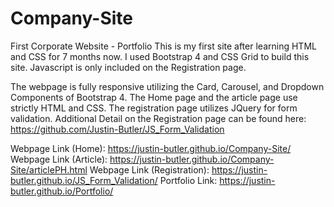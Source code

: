 # Company-Site
First Corporate Website - Portfolio
This is my first site after learning HTML and CSS for 7 months now. I used Bootstrap 4 and CSS Grid to build this site. Javascript is only included on the Registration page.

The webpage is fully responsive utilizing the Card, Carousel, and Dropdown Components of Bootstrap 4. The Home page and the article page use strictly HTML and CSS. The registration page utilizes JQuery for form validation. Additional Detail on the Registration page can be found here: https://github.com/Justin-Butler/JS_Form_Validation

Webpage Link (Home): https://justin-butler.github.io/Company-Site/
Webpage Link (Article): https://justin-butler.github.io/Company-Site/articlePH.html
Webpage Link (Registration): https://justin-butler.github.io/JS_Form_Validation/
Portfolio Link: https://justin-butler.github.io/Portfolio/
